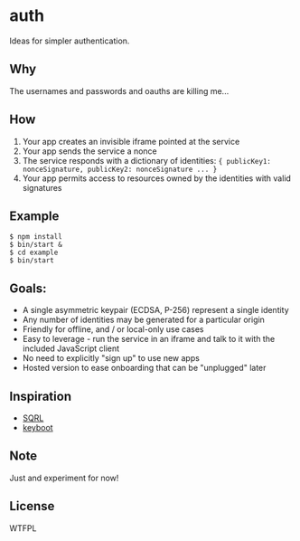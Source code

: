 # auth
Ideas for simpler authentication.

## Why
The usernames and passwords and oauths are killing me...

## How
1) Your app creates an invisible iframe pointed at the service  
2) Your app sends the service a nonce  
3) The service responds with a dictionary of identities: `{ publicKey1: nonceSignature, publicKey2: nonceSignature ... }`  
4) Your app permits access to resources owned by the identities with valid signatures  

## Example
```
$ npm install
$ bin/start &
$ cd example
$ bin/start 
```

## Goals:
* A single asymmetric keypair (ECDSA, P-256) represent a single identity
* Any number of identities may be generated for a particular origin
* Friendly for offline, and / or local-only use cases
* Easy to leverage - run the service in an iframe and talk to it with the included JavaScript client
* No need to explicitly "sign up" to use new apps
* Hosted version to ease onboarding that can be "unplugged" later

## Inspiration
* [SQRL](https://www.grc.com/sqrl/sqrl.htm)
* [keyboot](https://github.com/substack/keyboot)

## Note
Just and experiment for now!

## License
WTFPL
